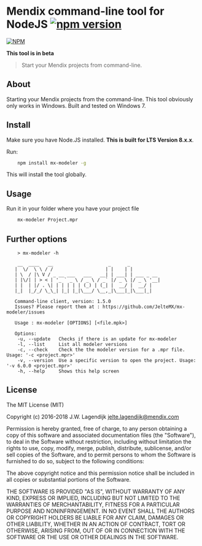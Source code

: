 # Mendix command-line tool for NodeJS [![npm version](https://badge.fury.io/js/mx-modeler.svg)](http://badge.fury.io/js/mx-modeler)

[![NPM](https://nodei.co/npm/mx-modeler.svg?downloads=true&stars=true)](https://nodei.co/npm/mx-modeler/)

**This tool is in beta**

> Start your Mendix projects from command-line.

## About

Starting your Mendix projects from the command-line. This tool obviously only works in Windows. Built and tested on Windows 7.

## Install

Make sure you have Node.JS installed. **This is built for LTS Version 8.x.x**.

Run:

```bash
	npm install mx-modeler -g
```

This will install the tool globally.

## Usage

Run it in your folder where you have your project file

```bash
	mx-modeler Project.mpr
```

## Further options

```
	> mx-modeler -h

    __  ____   __                    _      _
   |  \/  \ \ / /                   | |    | |
   | \  / |\ V / _ __ ___   ___   __| | ___| | ___ _ __
   | |\/| | > < | '_ ` _ \ / _ \ / _` |/ _ \ |/ _ \ '__|
   | |  | |/ . \| | | | | | (_) | (_| |  __/ |  __/ |
   |_|  |_/_/ \_\_| |_| |_|\___/ \__,_|\___|_|\___|_|

   Command-line client, version: 1.5.0
   Issues? Please report them at : https://github.com/JelteMX/mx-modeler/issues

   Usage : mx-modeler [OPTIONS] [<file.mpk>]

   Options:
    -u, --update   Checks if there is an update for mx-modeler
    -l, --list     List all modeler versions
    -c, --check    Check the the modeler version for a .mpr file. Usage: '-c <project.mpr>'
    -v, --version  Use a specific version to open the project. Usage: '-v 6.0.0 <project.mpr>'
    -h, --help     Shows this help screen

```

## License

The MIT License (MIT)

Copyright (c) 2016-2018 J.W. Lagendijk <jelte.lagendijk@mendix.com>

Permission is hereby granted, free of charge, to any person obtaining a copy
of this software and associated documentation files (the "Software"), to deal
in the Software without restriction, including without limitation the rights
to use, copy, modify, merge, publish, distribute, sublicense, and/or sell
copies of the Software, and to permit persons to whom the Software is
furnished to do so, subject to the following conditions:

The above copyright notice and this permission notice shall be included in
all copies or substantial portions of the Software.

THE SOFTWARE IS PROVIDED "AS IS", WITHOUT WARRANTY OF ANY KIND, EXPRESS OR
IMPLIED, INCLUDING BUT NOT LIMITED TO THE WARRANTIES OF MERCHANTABILITY,
FITNESS FOR A PARTICULAR PURPOSE AND NONINFRINGEMENT. IN NO EVENT SHALL THE
AUTHORS OR COPYRIGHT HOLDERS BE LIABLE FOR ANY CLAIM, DAMAGES OR OTHER
LIABILITY, WHETHER IN AN ACTION OF CONTRACT, TORT OR OTHERWISE, ARISING FROM,
OUT OF OR IN CONNECTION WITH THE SOFTWARE OR THE USE OR OTHER DEALINGS IN
THE SOFTWARE.
